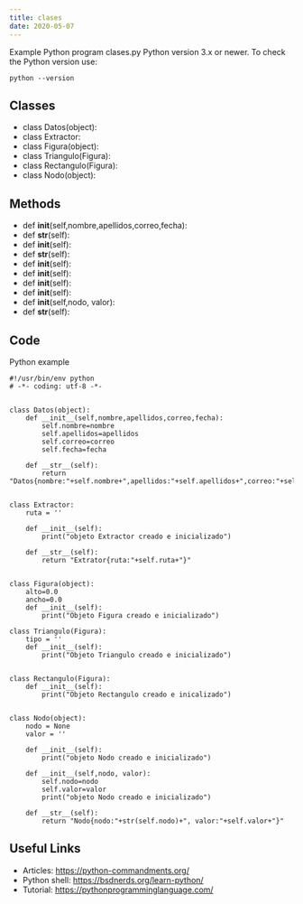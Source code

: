 ```yaml
---
title: clases
date: 2020-05-07
---
```

Example Python program clases.py
Python version 3.x or newer.
To check the Python version use:

    python --version


## Classes

* class Datos(object):
* class Extractor:
* class Figura(object):
* class Triangulo(Figura):
* class Rectangulo(Figura):
* class Nodo(object):

## Methods

* def __init__(self,nombre,apellidos,correo,fecha):
* def __str__(self):
* def __init__(self):
* def __str__(self):
* def __init__(self):
* def __init__(self):
* def __init__(self):
* def __init__(self):
* def __init__(self,nodo, valor):
* def __str__(self):

## Code

Python example

    #!/usr/bin/env python
    # -*- coding: utf-8 -*-
    
    
    class Datos(object):
        def __init__(self,nombre,apellidos,correo,fecha):
            self.nombre=nombre
            self.apellidos=apellidos
            self.correo=correo
            self.fecha=fecha
    
        def __str__(self):
            return "Datos{nombre:"+self.nombre+",apellidos:"+self.apellidos+",correo:"+self.correo+",fecha:"+str(self.fecha)+"}"
            
    
    class Extractor:
        ruta = ''
    
        def __init__(self):
            print("objeto Extractor creado e inicializado")
    
        def __str__(self):
            return "Extrator{ruta:"+self.ruta+"}"
    
    
    class Figura(object):
        alto=0.0
        ancho=0.0
        def __init__(self):
            print("Objeto Figura creado e inicializado")
    
    class Triangulo(Figura):
        tipo = ''
        def __init__(self):
            print("Objeto Triangulo creado e inicializado")
    
    
    class Rectangulo(Figura):
        def __init__(self):
            print("Objeto Rectangulo creado e inicalizado")
    
    
    class Nodo(object):
        nodo = None
        valor = ''
    
        def __init__(self):
            print("objeto Nodo creado e inicializado")
    
        def __init__(self,nodo, valor):
            self.nodo=nodo
            self.valor=valor
            print("objeto Nodo creado e inicializado")
    
        def __str__(self):
            return "Nodo{nodo:"+str(self.nodo)+", valor:"+self.valor+"}"

## Useful Links

- Articles: https://python-commandments.org/
- Python shell: https://bsdnerds.org/learn-python/
- Tutorial: https://pythonprogramminglanguage.com/
